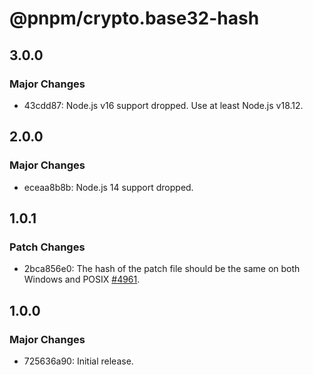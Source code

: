 # @pnpm/crypto.base32-hash

## 3.0.0

### Major Changes

- 43cdd87: Node.js v16 support dropped. Use at least Node.js v18.12.

## 2.0.0

### Major Changes

- eceaa8b8b: Node.js 14 support dropped.

## 1.0.1

### Patch Changes

- 2bca856e0: The hash of the patch file should be the same on both Windows and POSIX [#4961](https://github.com/pnpm/pnpm/issues/4961).

## 1.0.0

### Major Changes

- 725636a90: Initial release.
